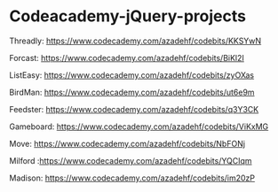# Codeacademy-jQuery-projects
Threadly: https://www.codecademy.com/azadehf/codebits/KKSYwN

Forcast: https://www.codecademy.com/azadehf/codebits/BiKl2I

ListEasy: https://www.codecademy.com/azadehf/codebits/zyOXas

BirdMan: https://www.codecademy.com/azadehf/codebits/ut6e9m

Feedster: https://www.codecademy.com/azadehf/codebits/q3Y3CK

Gameboard: https://www.codecademy.com/azadehf/codebits/ViKxMG

Move: https://www.codecademy.com/azadehf/codebits/NbFONj

Milford :https://www.codecademy.com/azadehf/codebits/YQCIqm

Madison: https://www.codecademy.com/azadehf/codebits/im20zP
